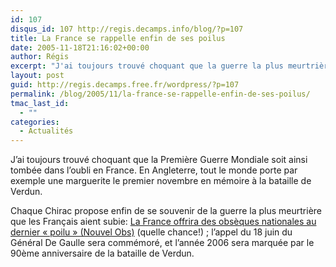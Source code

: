 ```yaml
---
id: 107
disqus_id: 107 http://regis.decamps.info/blog/?p=107
title: La France se rappelle enfin de ses poilus
date: 2005-11-18T21:16:02+00:00
author: Régis
excerpt: "J'ai toujours trouvé choquant que la guerre la plus meurtrière en France soit tombée dans notre pays."
layout: post
guid: http://regis.decamps.free.fr/wordpress/?p=107
permalink: /blog/2005/11/la-france-se-rappelle-enfin-de-ses-poilus/
tmac_last_id:
  - ""
categories:
  - Actualités
---
```

J’ai toujours trouvé choquant que la Première Guerre Mondiale soit ainsi tombée dans l’oubli en France. En Angleterre, tout le monde porte par exemple une marguerite le premier novembre en mémoire à la bataille de Verdun.

Chaque Chirac propose enfin de se souvenir de la guerre la plus meurtrière que les Français aient subie: [La France offrira des obsèques nationales au dernier « poilu » (Nouvel Obs)](http://permanent.nouvelobs.com/societe/20051118.FAP7167.html?1746) (quelle chance!) ; l’appel du 18 juin du Général De Gaulle sera commémoré, et l’année 2006 sera marquée par le 90ème anniversaire de la bataille de Verdun.
